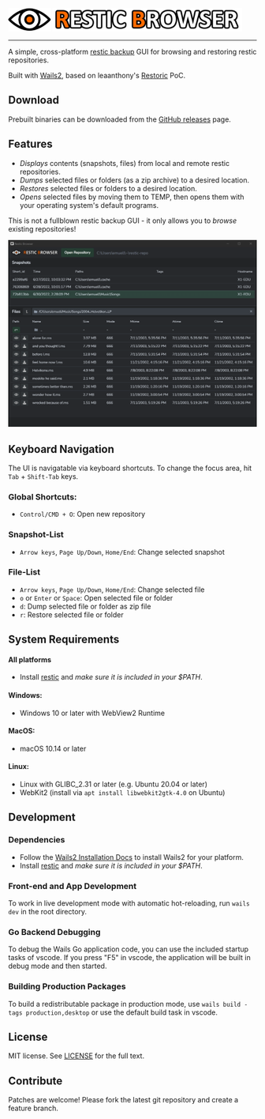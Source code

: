 <img src="./frontend/src/assets/images/eye.png" alt="drawing" height="48px"/> <img src="./frontend/src/assets/images/logo.png" alt="drawing" height="48px"/> 

---

A simple, cross-platform [restic backup](https://github.com/restic/restic) GUI for browsing and restoring restic repositories. 

Built with [Wails2](https://wails.io), based on leaanthony's [Restoric](https://github.com/leaanthony/restoric) PoC. 


## Download

Prebuilt binaries can be downloaded from the [GitHub releases](https://github.com/emuell/restic-browser/releases) page.


## Features

* *Displays* contents (snapshots, files) from local and remote restic repositories.
* *Dumps* selected files or folders (as a zip archive) to a desired location.
* *Restores* selected files or folders to a desired location.
* *Opens* selected files by moving them to TEMP, then opens them with your operating system's default programs.

This is not a fullblown restic backup GUI - it only allows you to *browse* existing repositories!  

![Screenshot](./screenshot.png "Restic Browser")


## Keyboard Navigation

The UI is navigatable via keyboard shortcuts. To change the focus area, hit `Tab` + `Shift-Tab` keys.

### Global Shortcuts: 

- `Control/CMD + O`: Open new repository

### Snapshot-List
- `Arrow keys`, `Page Up/Down`, `Home/End`: Change selected snapshot

### File-List
- `Arrow keys`, `Page Up/Down`, `Home/End`: Change selected file
- `o` or `Enter` or `Space`: Open selected file or folder
- `d`: Dump selected file or folder as zip file
- `r`: Restore selected file or folder


## System Requirements

#### All platforms
- Install [restic](https://github.com/restic/restic/releases/) and *make sure it is included in your $PATH*.

#### Windows:
- Windows 10 or later with WebView2 Runtime
#### MacOS:
- macOS 10.14 or later
#### Linux:
- Linux with GLIBC_2.31 or later (e.g. Ubuntu 20.04 or later)
- WebKit2 (install via `apt install libwebkit2gtk-4.0` on Ubuntu)


## Development

### Dependencies

* Follow the [Wails2 Installation Docs](https://wails.io/docs/gettingstarted/installation) to install Wails2 for your platform.
* Install [restic](https://github.com/restic/restic/releases/) and *make sure it is included in your $PATH*. 

### Front-end and App Development

To work in live development mode with automatic hot-reloading, run `wails dev` in the root directory. 

### Go Backend Debugging

To debug the Wails Go application code, you can use the included startup tasks of vscode. If you press "F5" in vscode, the application will be built in debug mode and then started.   

### Building Production Packages

To build a redistributable package in production mode, use `wails build -tags production,desktop` or use the default build task in vscode.


## License

MIT license. See [LICENSE](./LICENSE) for the full text.


## Contribute

Patches are welcome! Please fork the latest git repository and create a feature branch. 
